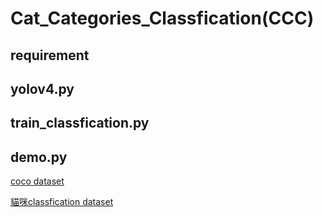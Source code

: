 # Cat_Categories_Classfication(CCC)

## requirement

## yolov4.py

## train_classfication.py

## demo.py

[coco dataset](https://cocodataset.org/#home)

[貓咪classfication dataset](https://www.kaggle.com/datasets/denispotapov/cat-breeds-dataset-cleared)
